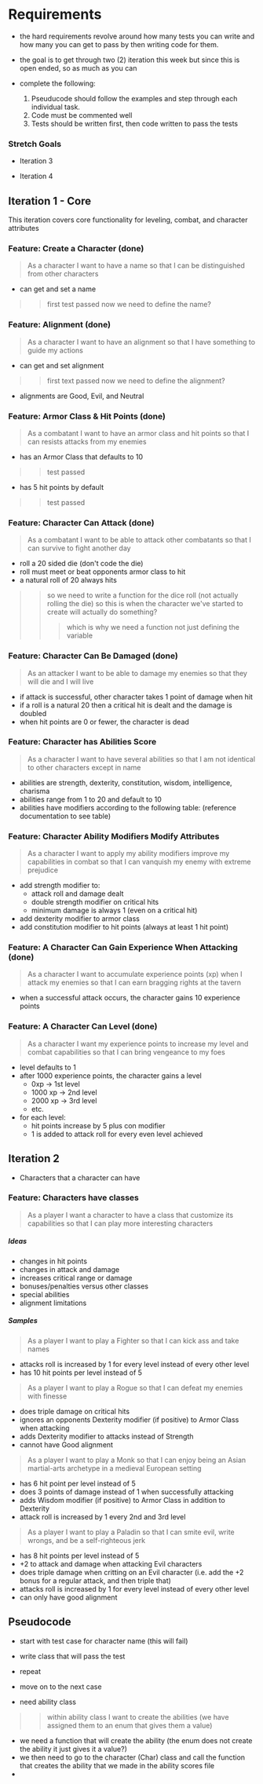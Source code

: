 # Requirements

- the hard requirements revolve around how many tests you can write and how many you can get to pass by then writing code for them. 

- the goal is to get through two (2) iteration this week but since this is open ended, so as much as you can

- complete the following: 
    1. Pseuducode should follow the examples and step through each individual task. 
    2. Code must be commented well
    3. Tests should be written first, then code written to pass the tests

### Stretch Goals

- Iteration 3

- Iteration 4

## Iteration 1 - Core

This iteration covers core functionality for leveling, combat, and character attributes

### Feature: Create a Character (done)

> As a character I want to have a name so that I can be distinguished from other characters

- can get and set a name
>> first test passed
>> now we need to define the name? 

### Feature: Alignment (done)

> As a character I want to have an alignment so that I have something to guide my actions

- can get and set alignment
>> first text passed
>> now we need to define the alignment? 
- alignments are Good, Evil, and Neutral

### Feature: Armor Class & Hit Points (done)

> As a combatant I want to have an armor class and hit points so that I can resists attacks from my enemies

- has an Armor Class that defaults to 10
>> test passed
- has 5 hit points by default
>> test passed

### Feature: Character Can Attack (done)

> As a combatant I want to be able to attack other combatants so that I can survive to fight another day

- roll a 20 sided die (don't code the die)
- roll must meet or beat opponents armor class to hit
- a natural roll of 20 always hits

>> so we need to write a function for the dice roll (not actually rolling the die) 
>> so this is when the character we've started to create will actually do something? 
>>> which is why we need a function not just defining the variable

### Feature: Character Can Be Damaged (done)

> As an attacker I want to be able to damage my enemies so that they will die and I will live

- if attack is successful, other character takes 1 point of damage when hit
- if a roll is a natural 20 then a critical hit is dealt and the damage is doubled
- when hit points are 0 or fewer, the character is dead

### Feature: Character has Abilities Score

> As a character I want to have several abilities so that I am not identical to other characters except in name

- abilities are strength, dexterity, constitution, wisdom, intelligence, charisma
- abilities range from 1 to 20 and default to 10
- abilities have modifiers according to the following table: (reference documentation to see table)

### Feature: Character Ability Modifiers Modify Attributes

> As a character I want to apply my ability modifiers improve my capabilities in combat so that I can vanquish my enemy with extreme prejudice

- add strength modifier to:
    - attack roll and damage dealt
    - double strength modifier on critical hits
    - minimum damage is always 1 (even on a critical hit)
- add dexterity modifier to armor class
- add constitution modifier to hit points (always at least 1 hit point)

### Feature: A Character Can Gain Experience When Attacking (done)

> As a character I want to accumulate experience points (xp) when I attack my enemies so that I can earn bragging rights at the tavern

- when a successful attack occurs, the character gains 10 experience points

### Feature: A Character Can Level (done)

> As a character I want my experience points to increase my level and combat capabilities so that I can bring vengeance to my foes

- level defaults to 1
- after 1000 experience points, the character gains a level
    - 0xp -> 1st level
    - 1000 xp -> 2nd level
    - 2000 xp -> 3rd level
    - etc.
- for each level: 
    - hit points increase by 5 plus con modifier
    - 1 is added to attack roll for every even level achieved

## Iteration 2

- Characters that a character can have

### Feature: Characters have classes

> As a player I want a character to have a class that customize its capabilities so that I can play more interesting characters

##### Ideas

- changes in hit points
- changes in attack and damage
- increases critical range or damage
- bonuses/penalties versus other classes
- special abilities
- alignment limitations

##### Samples

> As a player I want to play a Fighter so that I can kick ass and take names

- attacks roll is increased by 1 for every level instead of every other level
- has 10 hit points per level instead of 5

> As a player I want to play a Rogue so that I can defeat my enemies with finesse

- does triple damage on critical hits
- ignores an opponents Dexterity modifier (if positive) to Armor Class when attacking
- adds Dexterity modifier to attacks instead of Strength
- cannot have Good alignment

> As a player I want to play a Monk so that I can enjoy being an Asian martial-arts archetype in a medieval European setting

- has 6 hit point per level instead of 5 
- does 3 points of damage instead of 1 when successfully attacking
- adds Wisdom modifier (if positive) to Armor Class in addition to Dexterity
- attack roll is increased by 1 every 2nd and 3rd level

> As a player I want to play a Paladin so that I can smite evil, write wrongs, and be a self-righteous jerk

- has 8 hit points per level instead of 5
- +2 to attack and damage when attacking Evil characters
- does triple damage when critting on an Evil character (i.e. add the +2 bonus for a regular attack, and then triple that)
- attacks roll is increased by 1 for every level instead of every other level
- can only have good alignment





## Pseudocode

- start with test case for character name (this will fail)
- write class that will pass the test
- repeat
- move on to the next case

- need ability class
>> within ability class I want to create the abilities (we have assigned them to an enum that gives them a value)
- we need a function that will create the ability (the enum does not create the ability it just gives it a value?)
- we then need to go to the character (Char) class and call the function that creates the ability that we made in the ability scores file
- 